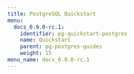 ```yaml
---
title: PostgreSQL Quickstart
menu:
  docs_0.9.0-rc.1:
    identifier: pg-quickstart-postgres
    name: Quickstart
    parent: pg-postgres-guides
    weight: 15
menu_name: docs_0.9.0-rc.1
---
```

